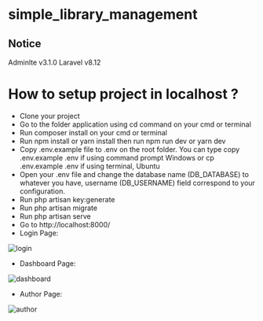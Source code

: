 # simple_library_management
## Notice

Adminlte v3.1.0
Laravel v8.12

# How to setup project in localhost ?
- Clone your project
- Go to the folder application using cd command on your cmd or terminal
- Run composer install on your cmd or terminal
- Run npm install or yarn install then run npm run dev or yarn dev
- Copy .env.example file to .env on the root folder. You can type copy .env.example .env if using command prompt Windows or cp .env.example .env if using terminal, Ubuntu
- Open your .env file and change the database name (DB_DATABASE) to whatever you have, username (DB_USERNAME)  field correspond to your configuration.
- Run php artisan key:generate
- Run php artisan migrate
- Run php artisan serve
- Go to http://localhost:8000/
- Login Page:
  
![login](https://github.com/zishan07cse/simple_library_management/assets/71685189/56d6d282-b97c-4719-b137-d2ca0b8b2339)
- Dashboard Page:
  
![dashboard](https://github.com/zishan07cse/simple_library_management/assets/71685189/7fa3cf16-9f00-4723-81f0-902653e3de8f)
- Author Page:
  
![author](https://github.com/zishan07cse/simple_library_management/assets/71685189/5415d682-2ac0-4512-ac13-e4948f0c5192)
